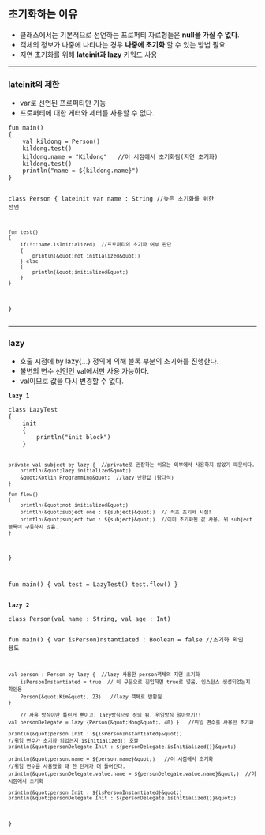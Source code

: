 <h2 id="초기화하는-이유">초기화하는 이유</h2>
<ul>
<li>클래스에서는 기본적으로 선언하는 프로퍼티 자료형들은 <strong>null을 가질 수 없다</strong>. </li>
<li>객체의 정보가 나중에 나타나는 경우 <strong>나중에 초기화</strong> 할 수 있는 방법 필요</li>
<li>지연 초기화를 위해 <strong>lateinit과 lazy</strong> 키워드 사용</li>
</ul>
<hr />
<h3 id="lateinit의-제한">lateinit의 제한</h3>
<ul>
<li>var로 선언된 프로퍼티만 가능</li>
<li>프로퍼티에 대한 게터와 세터를 사용할 수 없다. </li>
</ul>
<pre><code class="language-kotlin">fun main()
{
    val kildong = Person()
    kildong.test()
    kildong.name = &quot;Kildong&quot;   //이 시점에서 초기화됨(지연 초기화)
    kildong.test()
    println(&quot;name = ${kildong.name}&quot;)
}

class Person
{
    lateinit var name : String  //늦은 초기화를 위한 선언

    fun test()
    {
        if(!::name.isInitialized)  //프로퍼티의 초기화 여부 판단
        {
            println(&quot;not initialized&quot;)
        } else 
        {
            println(&quot;initialized&quot;)
        }
    }
}</code></pre>
<hr />
<h3 id="lazy">lazy</h3>
<ul>
<li>호출 시점에 by lazy{...} 정의에 의해 블록 부분의 초기화를 진행한다. </li>
<li>불변의 변수 선언인 val에서만 사용 가능하다. </li>
<li>val이므로 값을 다시 변경할 수 없다. </li>
</ul>
<p><strong><code>lazy 1</code></strong></p>
<pre><code class="language-kotlin">class LazyTest
{
    init
    {
        println(&quot;init block&quot;)
    }

    private val subject by lazy {  //private로 권장하는 이유는 외부에서 사용하지 않았기 때문이다.
        println(&quot;lazy initialized&quot;)
        &quot;Kotlin Programming&quot;  //lazy 반환값 (람다식)
    }

    fun flow()
    {
        println(&quot;not initialized&quot;)
        println(&quot;subject one : ${subject}&quot;)  // 최초 초기화 시점!
        println(&quot;subject two : ${subject}&quot;)  //이미 초기화된 값 사용, 위 subject 블록이 구동하지 않음.
    }
}

fun main()
{
    val test = LazyTest()
    test.flow()
}</code></pre>
<p><strong><code>lazy 2</code></strong></p>
<pre><code class="language-kotlin">class Person(val name : String, val age : Int)

fun main()
{
    var isPersonInstantiated : Boolean = false  //초기화 확인 용도

    val person : Person by lazy {  //lazy 사용한 person객체의 지연 초기화
        isPersonInstantiated = true  // 이 구문으로 진입하면 true로 넣음, 인스턴스 생성되었는지 확인용
        Person(&quot;Kim&quot;, 23)   //lazy 객체로 반환됨
    }

        // 사용 방식이만 틀린거 뿐이고, lazy방식으로 정의 됨. 위임방식 알아보기!!
    val personDelegate = lazy {Person(&quot;Hong&quot;, 40) }   //위임 변수를 사용한 초기화

    println(&quot;person Init : ${isPersonInstantiated}&quot;)
    //위임 변수가 초기화 되었는지 isInitialized() 호출
    println(&quot;personDelegate Init : ${personDelegate.isInitialized()}&quot;) 

    println(&quot;person.name = ${person.name}&quot;)   //이 시점에서 초기화
    //위임 변수를 사용했을 때 한 단계가 더 들어간다.
    println(&quot;personDelegate.value.name = ${personDelegate.value.name}&quot;)  //이 시점에서 초기화

    println(&quot;person Init : ${isPersonInstantiated}&quot;)
    println(&quot;personDelegate Init : ${personDelegate.isInitialized()}&quot;)
}</code></pre>
